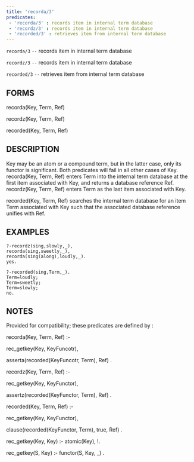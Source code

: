 ```yaml
---
title: 'recorda/3'
predicates:
 - 'recorda/3' : records item in internal term database
 - 'recordz/3' : records item in internal term database
 - 'recorded/3' : retrieves item from internal term database
---
```

`recorda/3` `--` records item in internal term database

`recordz/3` `--` records item in internal term database

`recorded/3` `--` retrieves item from internal term database


## FORMS

recorda(Key, Term, Ref)

recordz(Key, Term, Ref)

recorded(Key, Term, Ref)


## DESCRIPTION

Key may be an atom or a compound term, but in the latter case, only its functor is significant. Both predicates will fail in all other cases of Key. recorda(Key, Term, Ref) enters Term into the internal term database at the first item associated with Key, and returns a database reference Ref. recordz(Key, Term, Ref) enters Term as the last item associated with Key.

recorded(Key, Term, Ref) searches the internal term database for an item Term associated with Key such that the associated database reference unifies with Ref.


## EXAMPLES

```
?-recordz(sing,slowly,_),
recorda(sing,sweetly,_),
recorda(sing(along),loudly,_).
yes.
```

```
?-recorded(sing,Term,_).
Term=loudly;
Term=sweetly;
Term=slowly;
no.
```


## NOTES

Provided for compatibility; these predicates are defined by :

recorda(Key, Term, Ref) :-

rec_getkey(Key, KeyFuncotr),

asserta(recorded(KeyFuncotr, Term), Ref) .


recordz(Key, Term, Ref) :-

rec_getkey(Key, KeyFunctor),

assertz(recorded(KeyFunctor, Term), Ref) .


recorded(Key, Term, Ref) :-

rec_getkey(Key, KeyFunctor),

clause(recorded(KeyFunctor, Term), true, Ref) .


rec_getkey(Key, Key) :- atomic(Key), !.

rec_getkey(S, Key) :- functor(S, Key, _) .

